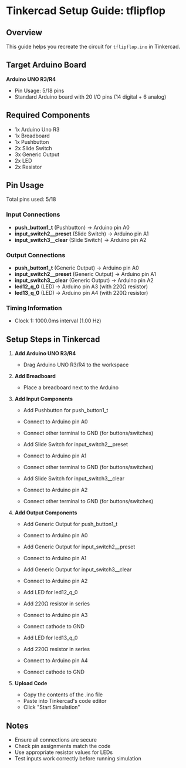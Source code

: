 # Tinkercad Setup Guide: tflipflop

## Overview
This guide helps you recreate the circuit for `tflipflop.ino` in Tinkercad.

## Target Arduino Board
**Arduino UNO R3/R4**
- Pin Usage: 5/18 pins
- Standard Arduino board with 20 I/O pins (14 digital + 6 analog)

## Required Components
- 1x Arduino Uno R3
- 1x Breadboard
- 1x Pushbutton
- 2x Slide Switch
- 3x Generic Output
- 2x LED
- 2x Resistor

## Pin Usage
Total pins used: 5/18

### Input Connections
- **push_button1_t** (Pushbutton) → Arduino pin A0
- **input_switch2__preset** (Slide Switch) → Arduino pin A1
- **input_switch3__clear** (Slide Switch) → Arduino pin A2

### Output Connections
- **push_button1_t** (Generic Output) → Arduino pin A0
- **input_switch2__preset** (Generic Output) → Arduino pin A1
- **input_switch3__clear** (Generic Output) → Arduino pin A2
- **led12_q_0** (LED) → Arduino pin A3 (with 220Ω resistor)
- **led13_q_0** (LED) → Arduino pin A4 (with 220Ω resistor)

### Timing Information
- Clock 1: 1000.0ms interval (1.00 Hz)

## Setup Steps in Tinkercad

1. **Add Arduino UNO R3/R4**
   - Drag Arduino UNO R3/R4 to the workspace

2. **Add Breadboard**
   - Place a breadboard next to the Arduino

3. **Add Input Components**
   - Add Pushbutton for push_button1_t
   - Connect to Arduino pin A0
   - Connect other terminal to GND (for buttons/switches)

   - Add Slide Switch for input_switch2__preset
   - Connect to Arduino pin A1
   - Connect other terminal to GND (for buttons/switches)

   - Add Slide Switch for input_switch3__clear
   - Connect to Arduino pin A2
   - Connect other terminal to GND (for buttons/switches)

4. **Add Output Components**
   - Add Generic Output for push_button1_t
   - Connect to Arduino pin A0

   - Add Generic Output for input_switch2__preset
   - Connect to Arduino pin A1

   - Add Generic Output for input_switch3__clear
   - Connect to Arduino pin A2

   - Add LED for led12_q_0
   - Add 220Ω resistor in series
   - Connect to Arduino pin A3
   - Connect cathode to GND

   - Add LED for led13_q_0
   - Add 220Ω resistor in series
   - Connect to Arduino pin A4
   - Connect cathode to GND

5. **Upload Code**
   - Copy the contents of the .ino file
   - Paste into Tinkercad's code editor
   - Click "Start Simulation"

## Notes
- Ensure all connections are secure
- Check pin assignments match the code
- Use appropriate resistor values for LEDs
- Test inputs work correctly before running simulation
